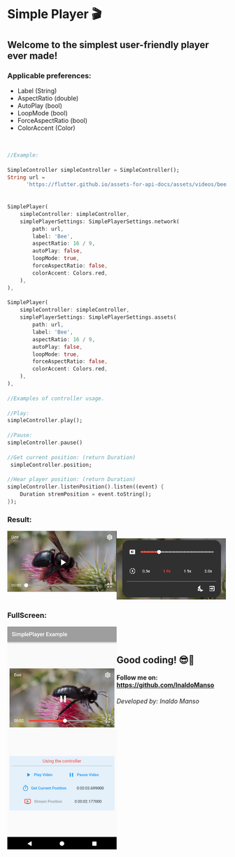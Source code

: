# Simple Player 🎬
## Welcome to the simplest user-friendly player ever made!

### Applicable preferences:
- Label (String)
- AspectRatio (double)
- AutoPlay (bool)
- LoopMode (bool)
- ForceAspectRatio (bool)
- ColorAccent (Color)

</br><div>

```dart
//Example:

SimpleController simpleController = SimpleController();
String url =
      'https://flutter.github.io/assets-for-api-docs/assets/videos/bee.mp4';


SimplePlayer(
    simpleController: simpleController,
    simplePlayerSettings: SimplePlayerSettings.network(
        path: url,
        label: 'Bee',
        aspectRatio: 16 / 9,
        autoPlay: false,
        loopMode: true,
        forceAspectRatio: false,
        colorAccent: Colors.red,
    ),
),

SimplePlayer(
    simpleController: simpleController,
    simplePlayerSettings: SimplePlayerSettings.assets(
        path: url,
        label: 'Bee',
        aspectRatio: 16 / 9,
        autoPlay: false,
        loopMode: true,
        forceAspectRatio: false,
        colorAccent: Colors.red,
    ),
),

//Examples of controller usage.

//Play:
simpleController.play();

//Pause:
simpleController.pause()

//Get current position: (return Duration)
 simpleController.position;

//Hear player position: (return Duration)
simpleController.listenPosition().listen((event) {
    Duration stremPosition = event.toString();
});
```
</div>
<div>

### Result:
<img align="left" alt="Simple Player" src="https://raw.githubusercontent.com/InaldoManso/Simple_Player/main/lib/assets/bee.png">
&nbsp;
<img align="rigth" alt="Simple Player" src="https://raw.githubusercontent.com/InaldoManso/Simple_Player/main/lib/assets/menu.png">

### FullScreen:
<img align="left" alt="Simple Player" src="https://raw.githubusercontent.com/InaldoManso/Simple_Player/main/lib/assets/player.png">

</div><div></br></br>

## Good coding! 😎💙
#### Follow me on: https://github.com/InaldoManso
###### Developed by: Inaldo Manso

</br></div>
